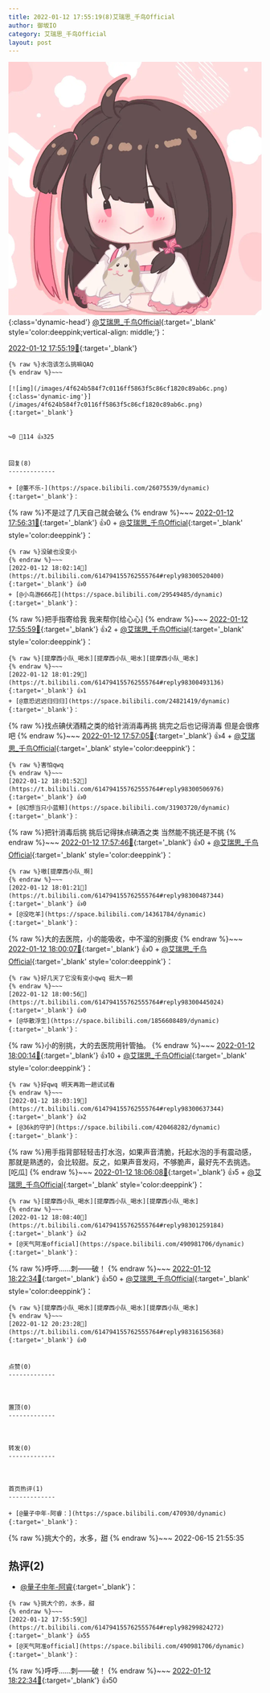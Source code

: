 ```yaml
---
title: 2022-01-12 17:55:19(8)艾瑞思_千鸟Official
author: 御坂IO
category: 艾瑞思_千鸟Official
layout: post
---
```


![img](/images/7e08840c56f251de28bdf766b647bd5fe9a5d50a.jpg){:class='dynamic-head'}
[@艾瑞思_千鸟Official](https://space.bilibili.com/1090010845/dynamic){:target='_blank' style='color:deeppink;vertical-align: middle;'}：

[2022-01-12 17:55:19🔗](https://t.bilibili.com/614794155762555764){:target='_blank'}

~~~
{% raw %}水泡该怎么挑嘛QAQ
{% endraw %}~~~

[![img](/images/4f624b584f7c0116ff5863f5c86cf1820c89ab6c.png){:class='dynamic-img'}](/images/4f624b584f7c0116ff5863f5c86cf1820c89ab6c.png){:target='_blank'}


↪️0 💬114 👍325


回复(8)
-------------

+ [@董不乐-](https://space.bilibili.com/26075539/dynamic){:target='_blank'}：
~~~
{% raw %}不是过了几天自己就会破么
{% endraw %}~~~
[2022-01-12 17:56:31🔗](https://t.bilibili.com/614794155762555764#reply98299890736){:target='_blank'} 👍0
    + [@艾瑞思_千鸟Official](https://space.bilibili.com/1090010845/dynamic){:target='_blank' style='color:deeppink'}：
~~~
{% raw %}没破也没变小
{% endraw %}~~~
[2022-01-12 18:02:14🔗](https://t.bilibili.com/614794155762555764#reply98300520400){:target='_blank'} 👍0
+ [@小鸟游666花](https://space.bilibili.com/29549485/dynamic){:target='_blank'}：
~~~
{% raw %}把手指寄给我 我来帮你[给心心]
{% endraw %}~~~
[2022-01-12 17:55:59🔗](https://t.bilibili.com/614794155762555764#reply98299950544){:target='_blank'} 👍2
    + [@艾瑞思_千鸟Official](https://space.bilibili.com/1090010845/dynamic){:target='_blank' style='color:deeppink'}：
~~~
{% raw %}[提摩西小队_喝水][提摩西小队_喝水][提摩西小队_喝水]
{% endraw %}~~~
[2022-01-12 18:01:29🔗](https://t.bilibili.com/614794155762555764#reply98300493136){:target='_blank'} 👍1
+ [@意恐迟迟归归归](https://space.bilibili.com/24821419/dynamic){:target='_blank'}：
~~~
{% raw %}找点碘伏酒精之类的给针消消毒再挑  挑完之后也记得消毒  但是会很疼吧
{% endraw %}~~~
[2022-01-12 17:57:05🔗](https://t.bilibili.com/614794155762555764#reply98299991440){:target='_blank'} 👍4
    + [@艾瑞思_千鸟Official](https://space.bilibili.com/1090010845/dynamic){:target='_blank' style='color:deeppink'}：
~~~
{% raw %}害怕qwq
{% endraw %}~~~
[2022-01-12 18:01:52🔗](https://t.bilibili.com/614794155762555764#reply98300506976){:target='_blank'} 👍0
+ [@幻想当只小蓝鲸](https://space.bilibili.com/31903720/dynamic){:target='_blank'}：
~~~
{% raw %}把针消毒后挑   挑后记得抹点碘酒之类  当然能不挑还是不挑
{% endraw %}~~~
[2022-01-12 17:57:46🔗](https://t.bilibili.com/614794155762555764#reply98300043744){:target='_blank'} 👍0
    + [@艾瑞思_千鸟Official](https://space.bilibili.com/1090010845/dynamic){:target='_blank' style='color:deeppink'}：
~~~
{% raw %}嗷[提摩西小队_啊]
{% endraw %}~~~
[2022-01-12 18:01:21🔗](https://t.bilibili.com/614794155762555764#reply98300487344){:target='_blank'} 👍0
+ [@没吃羊](https://space.bilibili.com/14361784/dynamic){:target='_blank'}：
~~~
{% raw %}大的去医院，小的能吸收，中不溜的别撕皮
{% endraw %}~~~
[2022-01-12 18:00:07🔗](https://t.bilibili.com/614794155762555764#reply98300283040){:target='_blank'} 👍0
    + [@艾瑞思_千鸟Official](https://space.bilibili.com/1090010845/dynamic){:target='_blank' style='color:deeppink'}：
~~~
{% raw %}好几天了它没有变小qwq 挺大一颗
{% endraw %}~~~
[2022-01-12 18:00:56🔗](https://t.bilibili.com/614794155762555764#reply98300445024){:target='_blank'} 👍0
+ [@华散浮生](https://space.bilibili.com/1856608489/dynamic){:target='_blank'}：
~~~
{% raw %}小的别挑，大的去医院用针管抽。
{% endraw %}~~~
[2022-01-12 18:00:14🔗](https://t.bilibili.com/614794155762555764#reply98300351088){:target='_blank'} 👍10
    + [@艾瑞思_千鸟Official](https://space.bilibili.com/1090010845/dynamic){:target='_blank' style='color:deeppink'}：
~~~
{% raw %}好qwq 明天再跑一趟试试看
{% endraw %}~~~
[2022-01-12 18:03:19🔗](https://t.bilibili.com/614794155762555764#reply98300637344){:target='_blank'} 👍2
+ [@36k的守护](https://space.bilibili.com/420468282/dynamic){:target='_blank'}：
~~~
{% raw %}用手指背部轻轻击打水泡，如果声音清脆，托起水泡的手有震动感，那就是熟透的，会比较甜。反之，如果声音发闷，不够脆声，最好先不去挑选。[吃瓜]
{% endraw %}~~~
[2022-01-12 18:06:08🔗](https://t.bilibili.com/614794155762555764#reply98301060480){:target='_blank'} 👍5
    + [@艾瑞思_千鸟Official](https://space.bilibili.com/1090010845/dynamic){:target='_blank' style='color:deeppink'}：
~~~
{% raw %}[提摩西小队_喝水][提摩西小队_喝水][提摩西小队_喝水]
{% endraw %}~~~
[2022-01-12 18:08:40🔗](https://t.bilibili.com/614794155762555764#reply98301259184){:target='_blank'} 👍2
+ [@天气阿准official](https://space.bilibili.com/490981706/dynamic){:target='_blank'}：
~~~
{% raw %}呼呼……刺——破！
{% endraw %}~~~
[2022-01-12 18:22:34🔗](https://t.bilibili.com/614794155762555764#reply98302838976){:target='_blank'} 👍50
    + [@艾瑞思_千鸟Official](https://space.bilibili.com/1090010845/dynamic){:target='_blank' style='color:deeppink'}：
~~~
{% raw %}[提摩西小队_喝水][提摩西小队_喝水][提摩西小队_喝水]
{% endraw %}~~~
[2022-01-12 20:23:28🔗](https://t.bilibili.com/614794155762555764#reply98316156368){:target='_blank'} 👍0


点赞(0)
-------------



置顶(0)
-------------



转发(0)
-------------



首页热评(1)
-------------

+ [@量子中年-阿睿：](https://space.bilibili.com/470930/dynamic){:target='_blank'}：
~~~
{% raw %}挑大个的，水多，甜
{% endraw %}~~~
2022-06-15 21:55:35


热评(2)
-------------

+ [@量子中年-阿睿](https://space.bilibili.com/470930/dynamic){:target='_blank'}：
~~~
{% raw %}挑大个的，水多，甜
{% endraw %}~~~
[2022-01-12 17:55:59🔗](https://t.bilibili.com/614794155762555764#reply98299824272){:target='_blank'} 👍55
+ [@天气阿准official](https://space.bilibili.com/490981706/dynamic){:target='_blank'}：
~~~
{% raw %}呼呼……刺——破！
{% endraw %}~~~
[2022-01-12 18:22:34🔗](https://t.bilibili.com/614794155762555764#reply98302838976){:target='_blank'} 👍50



